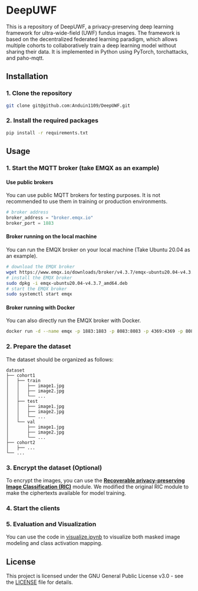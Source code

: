# DeepUWF
This is a repository of DeepUWF, a privacy-preserving deep learning framework for ultra-wide-field (UWF) fundus images. 
The framework is based on the decentralized federated learning paradigm, which allows multiple cohorts to collaboratively train a deep learning model without sharing their data.
It is implemented in Python using PyTorch, torchattacks, and paho-mqtt.

## Installation
### 1. Clone the repository
```bash
git clone git@github.com:Anduin1109/DeepUWF.git
```
### 2. Install the required packages
```bash
pip install -r requirements.txt
```

## Usage
### 1. Start the MQTT broker (take EMQX as an example)
#### Use public brokers
You can use public MQTT brokers for testing purposes. 
It is not recommended to use them in training or production environments.
```python
# broker address
broker_address = "broker.emqx.io"
broker_port = 1883
```

#### Broker running on the local machine
You can run the EMQX broker on your local machine (Take Ubuntu 20.04 as an example).
```bash
# download the EMQX broker
wget https://www.emqx.io/downloads/broker/v4.3.7/emqx-ubuntu20.04-v4.3.7_amd64.deb
# install the EMQX broker
sudo dpkg -i emqx-ubuntu20.04-v4.3.7_amd64.deb
# start the EMQX broker
sudo systemctl start emqx
```

#### Broker running with Docker
You can also directly run the EMQX broker with Docker.
```bash
docker run -d --name emqx -p 1883:1883 -p 8083:8083 -p 4369:4369 -p 8084:8084 -p 8883:8883 -p 18083:18083 emqx/emqx
```
### 2. Prepare the dataset
The dataset should be organized as follows:
```
dataset
├── cohort1
│   ├── train
│   │   ├── image1.jpg
│   │   ├── image2.jpg
│   │   └── ...
│   ├── test
│   │   ├── image1.jpg
│   │   ├── image2.jpg
│   │   └── ...
│   └── val
│       ├── image1.jpg
│       ├── image2.jpg
│       └── ...
├── cohort2
│   ├── ...
└── ...
```
### 3. Encrypt the dataset (Optional)
To encrypt the images, you can use the [**Recoverable privacy-preserving Image Classification (RIC)**](https://dl.acm.org/doi/full/10.1145/3653676) module.
We modified the original RIC module to make the ciphertexts available for model training.

### 4. Start the clients

### 5. Evaluation and Visualization
You can use the code in [visualize.ipynb](visualize.ipynb) to visualize both masked image modeling and class activation mapping.

## License
This project is licensed under the GNU General Public License v3.0 - see the [LICENSE](LICENSE) file for details.